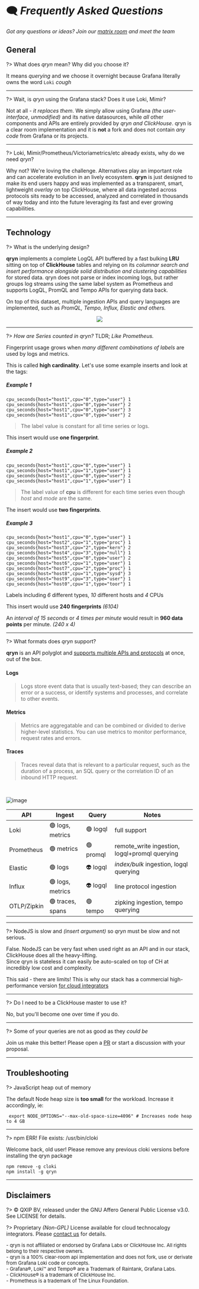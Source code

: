 # 🗨️ _Frequently Asked Questions_

_Got any questions or ideas? Join our [matrix room](https://matrix.to/#/#qryn:matrix.org) and meet the team_

## General

?> What does _qryn_ mean? Why did you choose it?

It means _querying_ and we choose it overnight because Grafana literally owns the word `Loki` _*cough*_

----

?> Wait, is _qryn_ using the Grafana stack? Does it use Loki, Mimir?

Not at all - _it replaces them_. We simply allow using Grafana _(the user-interface, unmodified)_ and its native datasources, while _all_ other components and APIs are entirely provided by _qryn and ClickHouse_. qryn is a clear room implementation and it is **not** a fork and does not contain _any code_ from Grafana or its projects.

----

?> Loki, Mimir/Prometheus/Victoriametrics/etc already exists, why do we need _qryn_?

Why not? We're loving the challenge. Alternatives play an important role and can accelerate evolution in an lively ecosystem. **qryn** is just designed to make its end users happy and was implemented as a transparent, smart, lightweight _overlay_ on top ClickHouse, where all data ingested across protocols sits ready to be accessed, analyzed and correlated in thousands of way today and into the future leveraging its fast and ever growing capabilities.

---

## Technology

?> What is the underlying design?

**qryn** implements a complete LogQL API buffered by a fast bulking **LRU** sitting on top of **ClickHouse** tables and relying on its *columnar search and insert performance alongside solid distribution and clustering capabilities* for stored data. qryn does not parse or index incoming logs, but rather groups log streams using the same label system as Prometheus and supports LogQL, PromQL and Tempo APIs for querying data back.

On top of this dataset, multiple ingestion APIs and query languages are implemented, such as _PromQL, Tempo, Influx, Elastic and others._

<p align="center">
  <img src="https://user-images.githubusercontent.com/1423657/54091852-5ce91000-4385-11e9-849d-998c1e5d3243.png" />
</p>

---

?> _How are Series counted in qryn?_ TLDR; _Like Prometheus._

Fingerprint usage grows when _many different combinations of labels_ are used by logs and metrics.

This is called **high cardinality**. Let's use some example inserts and look at the tags:

##### Example 1
```
cpu_seconds{host="host1",cpu="0",type="user"} 1
cpu_seconds{host="host1",cpu="0",type="user"} 2
cpu_seconds{host="host1",cpu="0",type="user"} 3
cpu_seconds{host="host1",cpu="0",type="user"} 2
```

>  The label value is constant for all time series or logs.

This insert would use **one fingerprint**. 

##### Example 2
```
cpu_seconds{host="host1",cpu="0",type="user"} 1
cpu_seconds{host="host1",cpu="1",type="user"} 1
cpu_seconds{host="host1",cpu="0",type="user"} 2
cpu_seconds{host="host1",cpu="1",type="user"} 1
```

>  The label value of **cpu** is different for each time series even though *host* and *mode* are the same.

The insert would use **two fingerprints**.

##### Example 3
```
cpu_seconds{host="host1",cpu="0",type="user"} 1
cpu_seconds{host="host2",cpu="1",type="proc"} 1
cpu_seconds{host="host3",cpu="2",type="kern"} 2
cpu_seconds{host="host4",cpu="3",type="null"} 1
cpu_seconds{host="host5",cpu="0",type="user"} 2
cpu_seconds{host="host6",cpu="1",type="user"} 1
cpu_seconds{host="host7",cpu="2",type="proc"} 1
cpu_seconds{host="host8",cpu="1",type="sysd"} 3
cpu_seconds{host="host9",cpu="3",type="user"} 1
cpu_seconds{host="host0",cpu="1",type="toor"} 1
```

Labels including *6* different types, *10* different hosts and *4* CPUs 

This insert would use **240 fingerprints** _(6*10*4)_

An _interval of 15 seconds_ or _4 times per minute_ would result in **960 data points** per minute. _(240 x 4)_

---

?> What formats does _qryn_ support?

**qryn** is an API polyglot and [supports multiple APIs and protocols](https://qryn.metrico.in/#/support) at once, out of the box.

#### Logs
> Logs store event data that is usually text-based; they can describe an error or a success, or identify systems and processes, and correlate to other events. 
#### Metrics
> Metrics are aggregatable and can be combined or divided to derive higher-level statistics. You can use metrics to monitor performance, request rates and errors. 
#### Traces
> Traces reveal data that is relevant to a particular request, such as the duration of a process, an SQL query or the correlation ID of an inbound HTTP request. 

<br>

![image](https://user-images.githubusercontent.com/1423657/187046009-bc3d46d2-a5bd-400c-84e2-f6968a5a6bac.png)


| API        | Ingest           | Query    | Notes  |
|---         |---               |---       |---     |
| Loki       | 🟢 logs, metrics | 🟢 logql  | full support |
| Prometheus | 🟢 metrics       | 🟢 promql | remote_write ingestion, logql+promql querying |
| Elastic    | 🟢 logs          | 👽 logql  | _index/bulk_ ingestion, logql querying |
| Influx     | 🟢 logs, metrics | 👽 logql  | line protocol ingestion  |
| OTLP/Zipkin| 🟢 traces, spans | 🟢 tempo  | zipking ingestion, tempo querying |

---

?> NodeJS is slow and _(insert argument)_ so _qryn_ must be slow and not serious.

False. NodeJS can be very fast when used right as an API and in our stack, ClickHouse does all the heavy-lifting.<br>
Since qryn is stateless it can easily be auto-scaled on top of CH at incredibly low cost and complexity.

This said - there are limits! This is why our stack has a commercial high-performance version [for cloud integrators](mailto:info@qxip.net)

----

?> Do I need to be a ClickHouse master to use it?

No, but you'll become one over time if you do.

---

?> Some of your queries are not as good as they _could be_

Join us make this better! Please open a [PR](https://github.com/metrico/qryn) or start a discussion with your proposal.

---

## Troubleshooting

?> JavaScript heap out of memory

The default Node heap size is **too small** for the workload. Increase it accordingly, ie: 

```
 export NODE_OPTIONS="--max-old-space-size=4096" # Increases node heap to 4 GB
 ```

---

?> npm ERR! File exists: /usr/bin/cloki

Welcome back, old user! Please remove any previous cloki versions before installing the qryn package
```
npm remove -g cloki
npm install -g qryn
```


---

## Disclaimers

?> ©️ QXIP BV, released under the GNU Affero General Public License v3.0. See LICENSE for details.

?> Proprietary _(Non-GPL)_ License available for cloud technocalogy integrators. Please [contact us](mailto://info@qryn.dev) for details.

<div style="font-size: 13px;">
- qryn is not affiliated or endorsed by Grafana Labs or ClickHouse Inc. All rights belong to their respective owners.<br>
- qryn is a 100% clear-room api implementation and does not fork, use or derivate from Grafana Loki code or concepts.<br>
- Grafana®, Loki™ and Tempo® are a Trademark of Raintank, Grafana Labs. <br>
- ClickHouse® is a trademark of ClickHouse Inc. <br>
- Prometheus is a trademark of The Linux Foundation.<br>
</div>
